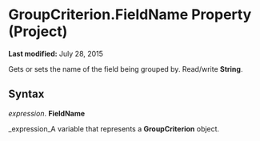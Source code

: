 
# GroupCriterion.FieldName Property (Project)

 **Last modified:** July 28, 2015

Gets or sets the name of the field being grouped by. Read/write  **String**.

## Syntax

 _expression_. **FieldName**

 _expression_A variable that represents a  **GroupCriterion** object.

